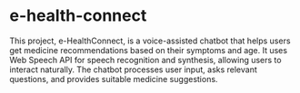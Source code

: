 # e-health-connect
This project, e-HealthConnect, is a voice-assisted chatbot that helps users get medicine recommendations based on their symptoms and age. It uses Web Speech API for speech recognition and synthesis, allowing users to interact naturally. The chatbot processes user input, asks relevant questions, and provides suitable medicine suggestions. 
